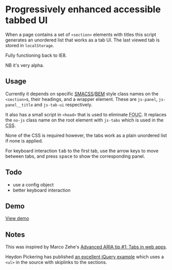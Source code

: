 # Progressively enhanced accessible tabbed UI

When a page contains a set of `<section>` elements with titles this script generates an unordered list that works as a tab UI. The last viewed tab is stored in `localStorage`.

Fully functioning back to IE8.

NB it's very alpha.

## Usage

Currently it depends on specific [<abbr title="Scalable and Modular Architecture for CSS">SMACSS</abbr>](http://smacss.com/)/[<abbr title="Block Element Modifier">BEM</abbr>](http://csswizardry.com/2013/01/mindbemding-getting-your-head-round-bem-syntax/) style class names on the `<section>`s, their headings, and a wrapper element. These are `js-panel`, `js-panel__title` and `js-tab-ui` respectively.

It also has a small script in `<head>` that is used to eliminate <abbr title="Flash of unstyled content">FOUC</abbr>. It replaces the `no-js` class name on the root element with `js-tabs` which is used in the <abbr title="Cascading Style Sheets">CSS</abbr>.

None of the CSS is required however, the tabs work as a plain unordered list if none is applied.

For keyboard interaction <kbd>tab</kbd> to the first tab, use the arrow keys to move between tabs, and press <kbd>space</kbd> to show the corresponding panel.

## Todo

- use a config object
- better keyboard interaction

## Demo

[View demo](http://derekjohnson.github.io/tabs/)

## Notes

This was inspired by Marco Zehe's [Advanced ARIA tip #1: Tabs in web apps](http://www.marcozehe.de/2013/02/02/advanced-aria-tip-1-tabs-in-web-apps/).

Heydon Pickering has published [an excellent jQuery example](http://heydonworks.com/practical_aria_examples/#tab-interface) which uses a `<ul>` in the source with skiplinks to the sections.